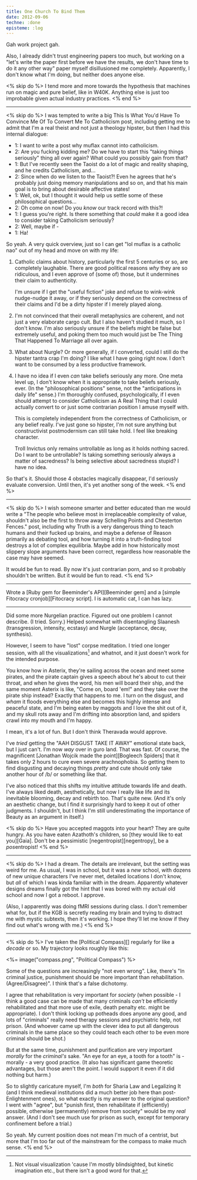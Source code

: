 ```yaml
---
title: One Church To Bind Them
date: 2012-09-06
techne: :done
episteme: :log
---
```


Gah work project gah.

Also, I already didn't trust engineering papers too much, but working on a "let's write the paper first before we have the results, we don't have time to do it any other way" paper myself disillusioned me completely. Apparently, I don't know what I'm doing, but neither does anyone else.

<% skip do %>
I tend more and more towards the hypothesis that machines run on magic and pure belief, like in W40K. Anything else is just too improbable given actual industry practices.
<% end %>

---

<% skip do %>
I was tempted to write a big This Is What You'd Have To Convince Me Of To Convert Me To Catholicism post, including getting me to admit that I'm a real theist and not just a theology hipster, but then I had this internal dialogue:

- 1: I want to write a post why muflax cannot into catholicism.
- 2: Are you fucking kidding me? Do we have to start this "taking things seriously" thing all over again? What could you possibly gain from that?
- 1: But I've recently seen the Taoist do a lot of magic and reality shaping, and he credits Catholicism, and...
- 2: Since when do we listen to the Taoist?! Even he agrees that he's probably just doing memory manipulations and so on, and that his main goal is to bring about desirable affective states!
- 1: Well, ok, but I thought it would help us settle some of these philosophical questions...
- 2: Oh come on now! Do you *know* our track record with this?!
- 1: I guess you're right. Is there something that *could* make it a good idea to consider taking Catholicism seriously?
- 2: Well, maybe if -
- 1: Ha!

So yeah. A very quick overview, just so I can get "lol muflax is a catholic nao" out of my head and move on with my life:

1. Catholic claims about history, particularly the first 5 centuries or so, are completely laughable. There are good political reasons *why* they are so ridiculous, and I even approve of (some of) those, but it undermines their claim to authenticity.

   I'm unsure if I get the "useful fiction" joke and refuse to wink-wink nudge-nudge it away, or if they seriously depend on the correctness of their claims and I'd be a dirty hipster if I merely played along.

2. I'm not convinced that their overall metaphysics are coherent, and not just a very elaborate cargo cult. But I also haven't studied it much, so I don't know. I'm also seriously unsure if the beliefs might be false but extremely useful, and poking them too much would just be The Thing That Happened To Marriage all over again.

3. What about Nurgle? Or more generally, if I converted, could I still do the hipster tantra crap I'm doing? I like what I have going right now. I don't want to be consumed by a less productive framework.

4. I have no idea if I even *can* take beliefs seriously any more. One meta level up, I don't know when it is appropriate to take beliefs seriously, ever. (In the "philosophical positions" sense, not the "anticipations in daily life" sense.) I'm thoroughly confused, psychologically, if I even should attempt to consider Catholicism as A Real Thing that I could actually convert to or just some contrarian position I amuse myself with.

   This is completely independent from the correctness of Catholicism, or any belief really. I've just gone so hipster, I'm not sure anything but constructivist postmodernism can still take hold. I feel like breaking character.

   Troll Invictus only remains untrollable as long as it holds nothing sacred. Do I want to be untrollable? Is taking something seriously always a matter of sacredness? Is being selective about sacredness stupid? I have no idea.

So that's it. Should those 4 obstacles magically disappear, I'd seriously evaluate conversion. Until then, it's yet another song of the week. 
<% end %>
   
---

<% skip do %>
I wish someone smarter and better educated than me would write a "The people who believe most in irreplaceable complexity of value, shouldn't also be the first to throw away Schelling Points and Chesterton Fences." post, including why Truth is a very dangerous thing to teach humans and their fucked up brains, and maybe a defense of Reason primarily as debating tool, and how turning it into a truth-finding tool destroys a lot of complex equilibria. Maybe add in how historically most slippery slope arguments have been correct, regardless how reasonable the case may have seemed.

It would be fun to read. By now it's just contrarian porn, and so it probably shouldn't be written. But it would be fun to read. 
<% end %>

---

Wrote a [Ruby gem for Beeminder's API][Beeminder gem] and a [simple Fitocracy cronjob][Fitocracy script]. I is automatic cat, I can has lazy.

---

Did some more Nurgelian practice. Figured out one problem I cannot describe. (I tried. Sorry.) Helped somewhat with disentangling Slaanesh (transgression, intensity, ecstasy) and Nurgle (acceptance, decay, synthesis). 

However, I seem to have "lost" corpse meditation. I tried one longer session, with all the visualizations[^vis] and whatnot, and it just doesn't work for the intended purpose.

You know how in Asterix, they're sailing across the ocean and meet some pirates, and the pirate captain gives a speech about he's about to cut their throat, and when he gives the word, his men will board their ship, and the same moment Asterix is like, "Come on, board 'em!" and they take over the pirate ship instead? Exactly that happens to me. I turn on the disgust, and *wham* it floods everything else and becomes this highly intense and peaceful state, and I'm being eaten by maggots and I love the shit out of it, and my skull rots away and I'm drifting into absorption land, and spiders crawl into my mouth and I'm happy.

I mean, it's a lot of fun. But I don't think Theravada would approve.

I've *tried* getting the "AAH DISGUST TAKE IT AWAY" emotional state back, but I just can't. I'm now *way* over in guro land. That was fast. Of course, the magnificent [Jonathan Wojcik made the point][Bogleech Spiders] that it takes only 2 hours to cure even severe arachnophobia. So getting them to find disgusting and decaying things *pretty* and cute should only take another hour of /b/ or something like that.

I've also noticed that this shifts my intuitive attitude towards life and death. I've always liked death, aesthetically, but now I really like life and its inevitable blooming, decay and rebirth too. That's quite new. (And it's only an aesthetic change, but I find it surprisingly hard to keep it out of other judgments. I shouldn't, but I think I'm still underestimating the importance of Beauty as an argument in itself.)

<% skip do %>
Have you accepted maggots into your heart? They are quite hungry. As you have eaten Azathoth's children, so [they would like to eat you][Gaia]. Don't be a pessimistic [negentropist][negentropy], be a *pos*entropist!
<% end %>

[^vis]: Not visual visualization 'cause I'm mostly blindsighted, but kinetic imagination etc., but there isn't a good word for that.

---

<% skip do %>
I had a dream. The details are irrelevant, but the setting was weird for me. As usual, I was in school, but it was a *new* school, with dozens of new unique characters I've never met, detailed locations I don't know, but *all* of which I was kinda familiar with in the dream. Apparently whatever designs dreams finally got the hint that I was bored with my actual old school and now I got a reboot. I approve.

(Also, I apparently was doing fMRI sessions during class. I don't remember what for, but if the KGB is secretly reading my brain and trying to distract me with mystic subtexts, then it's working. I hope they'll let me know if they find out what's wrong with me.)
<% end %>

---

<% skip do %>
I've taken the [Political Compass][] regularly for like a *decade* or so. My trajectory looks roughly like this:

<%= image("compass.png", "Political Compass") %>

Some of the questions are increasingly "not even wrong". Like, there's "In criminal justice, punishment should be more important than rehabilitation. (Agree/Disagree)". I think that's a false dichotomy.

I agree that rehabilitation is very important for *society* (when possible - I think a good case can be made that many criminals *can't* be efficiently rehabilitated and that more use of exile, death penalty etc. might be appropriate). I don't think locking up potheads does anyone any good, and lots of "criminals" really need therapy sessions and psychiatric help, not prison. (And whoever came up with the clever idea to put all dangerous criminals in the same place so they could teach each other to be even more criminal should be shot.)

But at the same time, punishment and purification are very important *morally* for the *criminal's* sake. "An eye for an eye, a tooth for a tooth" is - morally - a very good practice. (It also has significant game theoretic advantages, but those aren't the point. I would support it even if it did nothing but harm.)

So to slightly caricature myself, I'm *both* for Sharia Law and Legalizing It (and I think medieval institutions did a much better job here than post-Enlightenment ones), so what exactly is my answer to the original question? I went with "agree", but "punish first, then rehabilitate if (efficiently) possible, otherwise (permanently) remove from society" would be my *real* answer. (And I don't see much use for prison as such, except for temporary confinement before a trial.)

So yeah. My current position does not mean I'm much of a centrist, but more that I'm too far out of the mainstream for the compass to make much sense.
<% end %>
